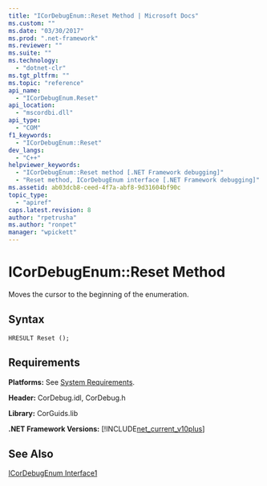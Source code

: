```yaml
---
title: "ICorDebugEnum::Reset Method | Microsoft Docs"
ms.custom: ""
ms.date: "03/30/2017"
ms.prod: ".net-framework"
ms.reviewer: ""
ms.suite: ""
ms.technology: 
  - "dotnet-clr"
ms.tgt_pltfrm: ""
ms.topic: "reference"
api_name: 
  - "ICorDebugEnum.Reset"
api_location: 
  - "mscordbi.dll"
api_type: 
  - "COM"
f1_keywords: 
  - "ICorDebugEnum::Reset"
dev_langs: 
  - "C++"
helpviewer_keywords: 
  - "ICorDebugEnum::Reset method [.NET Framework debugging]"
  - "Reset method, ICorDebugEnum interface [.NET Framework debugging]"
ms.assetid: ab03dcb8-ceed-4f7a-abf8-9d31604bf90c
topic_type: 
  - "apiref"
caps.latest.revision: 8
author: "rpetrusha"
ms.author: "ronpet"
manager: "wpickett"
---
```

# ICorDebugEnum::Reset Method
Moves the cursor to the beginning of the enumeration.  
  
## Syntax  
  
```  
HRESULT Reset ();  
```  
  
## Requirements  
 **Platforms:** See [System Requirements](../../../../docs/framework/get-started/system-requirements.md).  
  
 **Header:** CorDebug.idl, CorDebug.h  
  
 **Library:** CorGuids.lib  
  
 **.NET Framework Versions:** [!INCLUDE[net_current_v10plus](../../../../includes/net-current-v10plus-md.md)]  
  
## See Also  
 [ICorDebugEnum Interface1](../../../../docs/framework/unmanaged-api/debugging/icordebugenum-interface1.md)